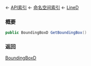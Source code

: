 ← [API索引](Api-Index) ← [命名空间索引](Namespace-Index) ← [LineD](VRageMath.LineD)

### 概要

```csharp
public BoundingBoxD GetBoundingBox()
```

### 返回

[BoundingBoxD](VRageMath.BoundingBoxD)

